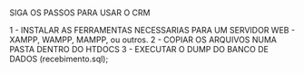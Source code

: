 # 

SIGA OS PASSOS PARA USAR O CRM

1 - INSTALAR AS FERRAMENTAS NECESSARIAS PARA UM SERVIDOR WEB - XAMPP, WAMPP, MAMPP, ou outros.
2 - COPIAR OS ARQUIVOS NUMA PASTA DENTRO DO HTDOCS
3 - EXECUTAR O DUMP DO BANCO DE DADOS (recebimento.sql);

